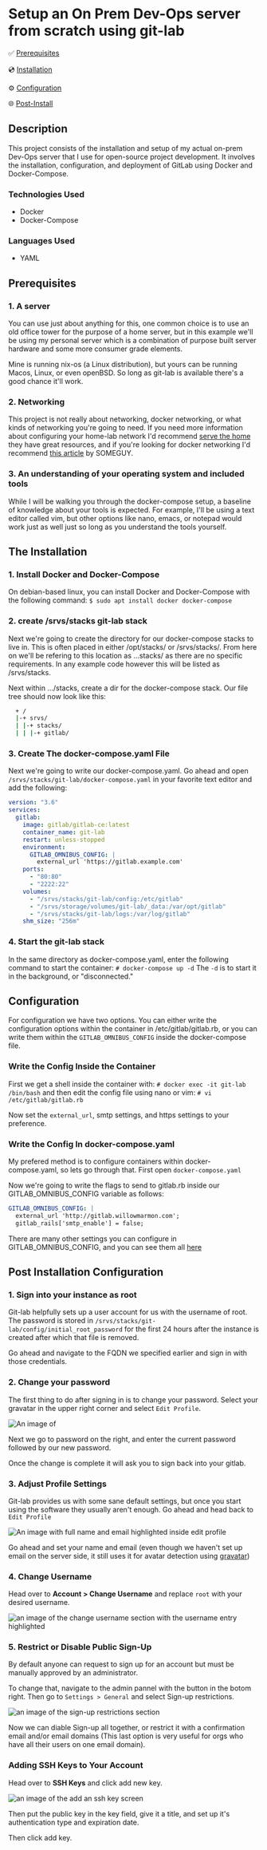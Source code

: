 # Setup an On Prem Dev-Ops server from scratch using git-lab

✅ [Prerequisites](#prerequisites)

💿 [Installation](#installation)

⚙️ [Configuration](#configuration)

🌐 [Post-Install](#post-install)

## Description

This project consists of the installation and setup of my actual on-prem Dev-Ops
server that I use for open-source project development. It involves the installation,
configuration, and deployment of GitLab using Docker and Docker-Compose.

### Technologies Used

- Docker
- Docker-Compose

### Languages Used

- YAML

<H2 id="prerequisites">Prerequisites</H2>

### 1. A server

You can use just about anything for this, one common choice is to use an old
office tower for the purpose of a home server, but in this example we'll be using
my personal server which is a combination of purpose built server hardware and
some more consumer grade elements.

Mine is running nix-os (a Linux distribution), but yours can be running Macos, Linux,
or even openBSD. So long as git-lab is available there's a good chance it'll work.

### 2. Networking

This project is not really about networking, docker networking, or what kinds of
networking you're going to need. If you need more information about configuring your
home-lab network I'd recommend [serve the home]() they have great resources, and
if you're looking for docker networking I'd recommend [this article]() by SOMEGUY.

### 3. An understanding of your operating system and included tools

While I will be walking you through the docker-compose setup, a baseline of
knowledge about your tools is expected. For example, I'll be using a text editor
called vim, but other options like nano, emacs, or notepad would work just as
well just so long as you understand the tools yourself.

<H2 id="installation">The Installation</H2>

### 1. Install Docker and Docker-Compose

On debian-based linux, you can install Docker and Docker-Compose with the
following command:
`$ sudo apt install docker docker-compose`

### 2. create /srvs/stacks git-lab stack

Next we're going to create the directory for our docker-compose stacks to live in.
This is often placed in either /opt/stacks/ or /srvs/stacks/. From here on we'll
be refering to this location as ...stacks/ as there are no specific requirements.
In any example code however this will be listed as /srvs/stacks.

Next within .../stacks, create a dir for the docker-compose stack. Our file tree
should now look like this:

```sh
  + /
  |-+ srvs/
  | |-+ stacks/
  | | |-+ gitlab/
```

### 3. Create The docker-compose.yaml File

Next we're going to write our docker-compose.yaml. Go ahead and open
`/srvs/stacks/git-lab/docker-compose.yaml` in your favorite text editor
and add the following:

```yaml
version: "3.6"
services:
  gitlab:
    image: gitlab/gitlab-ce:latest
    container_name: git-lab
    restart: unless-stopped
    environment:
      GITLAB_OMNIBUS_CONFIG: |
        external_url 'https://gitlab.example.com'
    ports:
      - "80:80"
      - "2222:22"
    volumes:
      - "/srvs/stacks/git-lab/config:/etc/gitlab"
      - "/srvs/storage/volumes/git-lab/_data:/var/opt/gitlab"
      - "/srvs/stacks/git-lab/logs:/var/log/gitlab"
    shm_size: "256m"
```

### 4. Start the git-lab stack

In the same directory as docker-compose.yaml, enter the following command to
start the container:
`# docker-compose up -d`
The `-d` is to start it in the background, or "disconnected."

<H2 id="configuration">Configuration</H2>

For configuration we have two options. You can either write the configuration
options within the container in /etc/gitlab/gitlab.rb, or you can write them
within the `GITLAB_OMNIBUS_CONFIG` inside the docker-compose file.

### Write the Config Inside the Container

First we get a shell inside the container with:
`# docker exec -it git-lab /bin/bash`
and then edit the config file using nano or vim:
`# vi /etc/gitlab/gitlab.rb`

Now set the `external_url`, smtp settings, and https settings to your preference.

### Write the Config In docker-compose.yaml

My prefered method is to configure containers within docker-compose.yaml, so
lets go through that. First open `docker-compose.yaml`

Now we're going to write the flags to send to gitlab.rb inside our GITLAB_OMNIBUS_CONFIG
variable as follows:

```yaml
GITLAB_OMNIBUS_CONFIG: |
  external_url 'http://gitlab.willowmarmon.com';
  gitlab_rails['smtp_enable'] = false;
```

There are many other settings you can configure in GITLAB_OMNIBUS_CONFIG, and
you can see them all [here](https://gitlab.com/gitlab-org/omnibus-gitlab/blob/master/files/gitlab-config-template/gitlab.rb.template)

<H2 id="post-install">Post Installation Configuration</H2>

### 1. Sign into your instance as root

Git-lab helpfully sets up a user account for us with the username of root. The password
is stored in `/srvs/stacks/git-lab/config/initial_root_password` for the first 24
hours after the instance is created after which that file is removed.

Go ahead and navigate to the FQDN we specified earlier and sign in with those credentials.

### 2. Change your password

The first thing to do after signing in is to change your password. Select your gravatar
in the upper right corner and select `Edit Profile`.

![An image of ](imgs/edit_profile.png)

Next we go to password on the right, and enter the current password followed by our
new password.

Once the change is complete it will ask you to sign back into your gitlab.

### 3. Adjust Profile Settings

Git-lab provides us with some sane default settings, but once you start using the
software they usually aren't enough. Go ahead and head back to `Edit Profile`

![An image with full name and email highlighted inside edit profile](imgs/profile_settings.png)

Go ahead and set your name and email (even though we haven't set up email on the
server side, it still uses it for avatar detection using [gravatar](https://gravatar.com))

### 4. Change Username

Head over to **Account > Change Username** and replace `root` with your desired
username.

![an image of the change username section with the username entry highlighted](imgs/change_username.png)

### 5. Restrict or Disable Public Sign-Up

By default anyone can request to sign up for an account but must be manually
approved by an administrator.

To change that, navigate to the admin pannel with the button in the botom right.
Then go to `Settings > General` and select Sign-up restrictions.

![an image of the sign-up restrictions section](imgs/sign_up_restrict.png)

Now we can diable Sign-up all together, or restrict it with a confirmation email
and/or email domains (This last option is very useful for orgs who have all their
users on one email domain).

### Adding SSH Keys to Your Account

Head over to **SSH Keys** and click add new key.

![an image of the add an ssh key screen](imgs/ssh_key_add.png)

Then put the public key in the key field, give it a title, and set up it's
authentication type and expiration date.

Then click add key.

###
